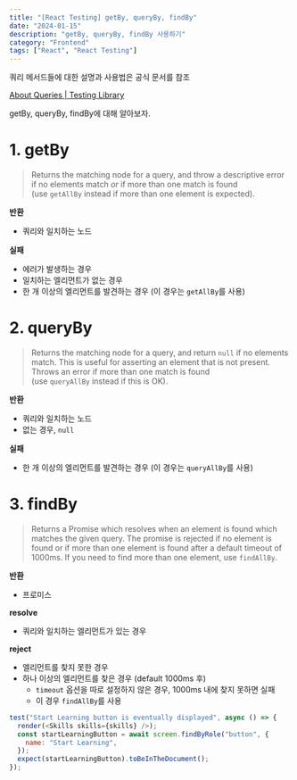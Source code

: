 ```yaml
---
title: "[React Testing] getBy, queryBy, findBy"
date: "2024-01-15"
description: "getBy, queryBy, findBy 사용하기"
category: "Frontend"
tags: ["React", "React Testing"]
---
```


쿼리 메서드들에 대한 설명과 사용법은 공식 문서를 참조

[About Queries | Testing Library](https://testing-library.com/docs/queries/about)

getBy, queryBy, findBy에 대해 알아보자.

# 1. getBy

> Returns the matching node for a query, and throw a descriptive error if no elements match *or* if more than one match is found (use `getAllBy` instead if more than one element is expected).

**반환**

- 쿼리와 일치하는 노드

**실패**

- 에러가 발생하는 경우
- 일치하는 엘리먼트가 없는 경우
- 한 개 이상의 엘리먼트를 발견하는 경우 (이 경우는 `getAllBy`를 사용)

# 2. queryBy

> Returns the matching node for a query, and return `null` if no elements match. This is useful for asserting an element that is not present. Throws an error if more than one match is found (use `queryAllBy` instead if this is OK).

**반환**

- 쿼리와 일치하는 노드
- 없는 경우, `null`

**실패**

- 한 개 이상의 엘리먼트를 발견하는 경우 (이 경우는 `queryAllBy`를 사용)

# 3. findBy

> Returns a Promise which resolves when an element is found which matches the given query. The promise is rejected if no element is found or if more than one element is found after a default timeout of 1000ms. If you need to find more than one element, use `findAllBy`.

**반환**

- 프로미스

**resolve**

- 쿼리와 일치하는 엘리먼트가 있는 경우

**reject**

- 엘리먼트를 찾지 못한 경우
- 하나 이상의 엘리먼트를 찾은 경우 (default 1000ms 후)
  - `timeout` 옵션을 따로 설정하지 않은 경우, 1000ms 내에 찾지 못하면 실패
  - 이 경우 `findAllBy`를 사용

```js
test("Start Learning button is eventually displayed", async () => {
  render(<Skills skills={skills} />);
  const startLearningButton = await screen.findByRole("button", {
    name: "Start Learning",
  });
  expect(startLearningButton).toBeInTheDocument();
});
```
